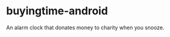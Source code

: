 buyingtime-android
==================

An alarm clock that donates money to charity when you snooze.
